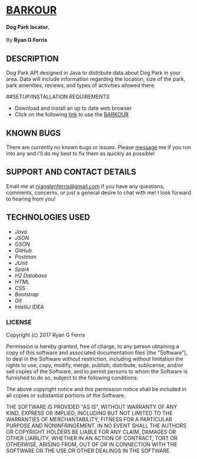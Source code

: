 # [BARKOUR](https://github.com/ryanglenferris/barkour.git)

#### Dog Park locator.

By **Ryan G Ferris**

## DESCRIPTION

Dog Park API designed in Java to distribute data about Dog Park in your area. Data will include information regarding the location, size of the park, park amenities, reviews, and types of activities allowed there.

##SETUP/INSTALLATION REQUIREMENTS

* Download and install an up to date web browser
* Click on the following [link](https://github.com/ryanglenferris/barkour.git) to use the [BARKOUR](https://github.com/ryanglenferris/barkour.git)

## KNOWN BUGS

There are currently no known bugs or issues. Please [message](mailto:ryanglenferris@gmail.com) me if you run into any and I'll do my best to fix them as quickly as possible!

## SUPPORT AND CONTACT DETAILS

Email me at [ryanglenferris@gmail.com](mailto:ryanglenferris@gmail.com) if you have any questions, comments, concerns, or just a general desire to chat with me! I look forward to hearing from you!

## TECHNOLOGIES USED

* _Java_
* _JSON_
* _GSON_
* _GitHub_
* _Postman_
* _JUnit_
* _Spark_
* _H2 Database_
* _HTML_
* _CSS_
* _Bootstrap_
* _Git_
* _IntelliJ IDEA_

### LICENSE

Copyright (c) 2017 Ryan G Ferris

Permission is hereby granted, free of charge, to any person obtaining a copy of this software and associated documentation files (the "Software"), to deal in the Software without restriction, including without limitation the rights to use, copy, modify, merge, publish, distribute, sublicense, and/or sell copies of the Software, and to permit persons to whom the Software is furnished to do so, subject to the following conditions:

The above copyright notice and this permission notice shall be included in all copies or substantial portions of the Software.

THE SOFTWARE IS PROVIDED "AS IS", WITHOUT WARRANTY OF ANY KIND, EXPRESS OR IMPLIED, INCLUDING BUT NOT LIMITED TO THE WARRANTIES OF MERCHANTABILITY, FITNESS FOR A PARTICULAR PURPOSE AND NONINFRINGEMENT. IN NO EVENT SHALL THE AUTHORS OR COPYRIGHT HOLDERS BE LIABLE FOR ANY CLAIM, DAMAGES OR OTHER LIABILITY, WHETHER IN AN ACTION OF CONTRACT, TORT OR OTHERWISE, ARISING FROM, OUT OF OR IN CONNECTION WITH THE SOFTWARE OR THE USE OR OTHER DEALINGS IN THE SOFTWARE.